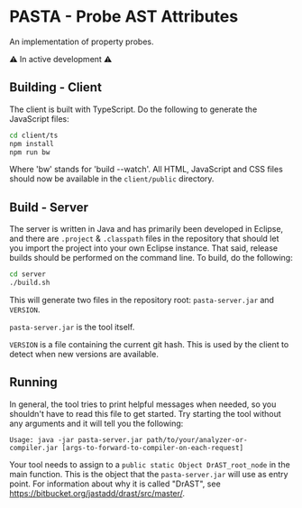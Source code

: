 # PASTA - Probe AST Attributes

An implementation of property probes.

⚠️ In active development ⚠️

## Building - Client

The client is built with TypeScript. Do the following to generate the JavaScript files:

```sh
cd client/ts
npm install
npm run bw
```

Where 'bw' stands for 'build --watch'.
All HTML, JavaScript and CSS files should now be available in the `client/public` directory.

## Build - Server

The server is written in Java and has primarily been developed in Eclipse, and there are `.project` & `.classpath` files in the repository that should let you import the project into your own Eclipse instance.
That said, release builds should be performed on the command line. To build, do the following:

```sh
cd server
./build.sh
```

This will generate two files in the repository root: `pasta-server.jar` and `VERSION`.

`pasta-server.jar` is the tool itself.

`VERSION` is a file containing the current git hash. This is used by the client to detect when new versions are available.

## Running

In general, the tool tries to print helpful messages when needed, so you shouldn't have to read this file to get started.
Try starting the tool without any arguments and it will tell you the following:
```
Usage: java -jar pasta-server.jar path/to/your/analyzer-or-compiler.jar [args-to-forward-to-compiler-on-each-request]
```

Your tool needs to assign to a `public static Object DrAST_root_node` in the main function.
This is the object that the `pasta-server.jar` will use as entry point.
For information about why it is called "DrAST", see https://bitbucket.org/jastadd/drast/src/master/.
